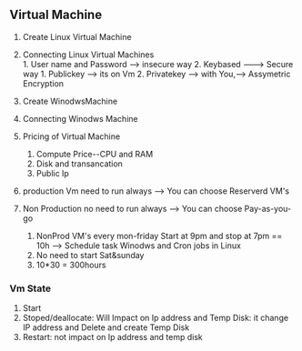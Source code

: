 ## Virtual Machine
   1. Create Linux Virtual Machine 
   2. Connecting Linux Virtual Machines  
    1. User name and Password --> insecure way
    2. Keybased ---> Secure way 
          1. Publickey --> its on Vm
          2. Privatekey --> with You,--> Assymetric Encryption 
   3. Create WinodwsMachine
   4. Connecting Winodws Machine 
   5. Pricing of Virtual Machine 
        1. Compute Price--CPU and RAM
        2. Disk and transancation 
        3. Public Ip  
    

1. production Vm need to run always --> You can choose Reserverd VM's 
2. Non Production no need to run always --> You can choose Pay-as-you-go  
   1. NonProd VM's every mon-friday Start at 9pm and stop at 7pm == 10h --> Schedule task Winodws and Cron jobs in Linux 
   2. No need to start Sat&sunday 
   3. 10*30 = 300hours


### Vm State
   1. Start
   2. Stoped/deallocate: Will Impact on Ip address and Temp Disk: it change IP address and Delete and create Temp Disk
   3. Restart: not impact on Ip address and temp disk 